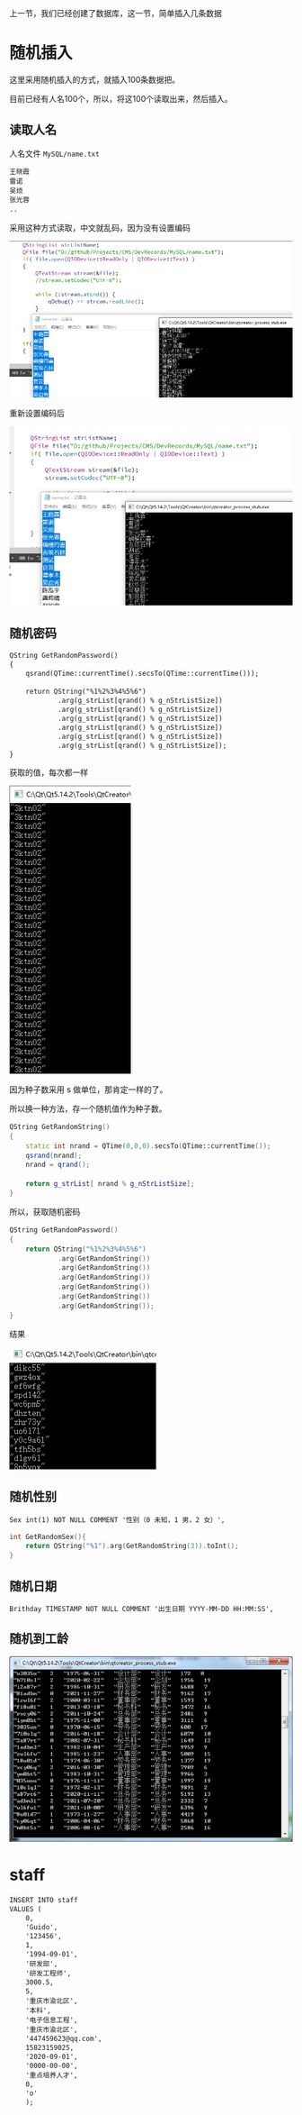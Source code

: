 

上一节，我们已经创建了数据库，这一节，简单插入几条数据



# 随机插入

这里采用随机插入的方式，就插入100条数据把。

目前已经有人名100个，所以，将这100个读取出来，然后插入。

## 读取人名

人名文件 `MySQL/name.txt`

~~~txt
王晓霞
雷诺
吴烦
张光蓉
..
~~~

采用这种方式读取，中文就乱码，因为没有设置编码

![image-20210810224033775](images/image-20210810224033775.png)

重新设置编码后

![image-20210810224147253](images/image-20210810224147253.png)



## 随机密码

~~~mysql
QString GetRandomPassword()
{
    qsrand(QTime::currentTime().secsTo(QTime::currentTime()));

    return QString("%1%2%3%4%5%6")
            .arg(g_strList[qrand() % g_nStrListSize])
            .arg(g_strList[qrand() % g_nStrListSize])
            .arg(g_strList[qrand() % g_nStrListSize])
            .arg(g_strList[qrand() % g_nStrListSize])
            .arg(g_strList[qrand() % g_nStrListSize])
            .arg(g_strList[qrand() % g_nStrListSize]);
}
~~~

获取的值，每次都一样

![image-20210810230541605](images/image-20210810230541605.png)

因为种子数采用 s 做单位，那肯定一样的了。

所以换一种方法，存一个随机值作为种子数。

~~~c++
QString GetRandomString()
{
    static int nrand = QTime(0,0,0).secsTo(QTime::currentTime());
    qsrand(nrand);
    nrand = qrand();

    return g_strList[ nrand % g_nStrListSize];
}
~~~

所以，获取随机密码

~~~c++
QString GetRandomPassword()
{
    return QString("%1%2%3%4%5%6")
            .arg(GetRandomString())
            .arg(GetRandomString())
            .arg(GetRandomString())
            .arg(GetRandomString())
            .arg(GetRandomString())
            .arg(GetRandomString());
}
~~~

结果

![image-20210810233823289](images/image-20210810233823289.png)

## 随机性别

~~~mysql
Sex int(1) NOT NULL COMMENT '性别（0 未知，1 男，2 女）',
~~~

~~~c++
int GetRandomSex(){
    return QString("%1").arg(GetRandomString(3)).toInt();
}
~~~

## 随机日期

~~~mysql
Brithday TIMESTAMP NOT NULL COMMENT '出生日期 YYYY-MM-DD HH:MM:SS',
~~~



## 随机到工龄

![1628679269724](images/1628679269724.png)







# staff

~~~mysql
INSERT INTO staff 
VALUES (
	0,
	'Guido',
	'123456',
	1,
	'1994-09-01',
	'研发部',
	'研发工程师',
	3000.5,
	5,
	'重庆市渝北区',
	'本科',
	'电子信息工程',
	'重庆市渝北区',
	'447459623@qq.com',
	15823159025,
	'2020-09-01',
	'0000-00-00',
	'重点培养人才',
	0,
	'o'
	);
~~~

